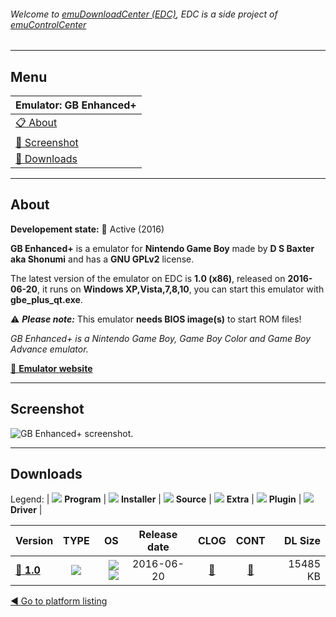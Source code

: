 ###### Welcome to [emuDownloadCenter (EDC)](https://github.com/PhoenixInteractiveNL/emuDownloadCenter/wiki/), EDC is a side project of [emuControlCenter](https://github.com/PhoenixInteractiveNL/emuControlCenter/wiki/)
***
## Menu
| **Emulator: GB Enhanced+** |
|:---------|
| [:clipboard: About](#about) |
| [:sunrise: Screenshot](#screenshot) |
| [:floppy_disk: Downloads](#downloads) |
***
## About
**Developement state:** :large_blue_circle: Active (2016)

**GB Enhanced+** is a emulator for **Nintendo Game Boy** made by **D S Baxter aka Shonumi** and has a **GNU GPLv2** license.

The latest version of the emulator on EDC is **1.0 (x86)**, released on **2016-06-20**, it runs on **Windows XP,Vista,7,8,10**, you can start this emulator with **gbe_plus_qt.exe**.

:warning: _**Please note:**_ This emulator **needs BIOS image(s)** to start ROM files!

_GB Enhanced+ is a Nintendo Game Boy, Game Boy Color and Game Boy Advance emulator._

[:link: **Emulator website**](http://github.com/shonumi/gbe-plus)
***
## Screenshot
![](https://raw.githubusercontent.com/PhoenixInteractiveNL/emuDownloadCenter/master/hooks/gbeplus/emulator_screen_01.jpg "GB Enhanced+ screenshot.")
***
## Downloads
Legend:
| ![](https://raw.githubusercontent.com/wiki/PhoenixInteractiveNL/emuDownloadCenter/images_misc/icon_program_24.png) **Program** | 
![](https://raw.githubusercontent.com/wiki/PhoenixInteractiveNL/emuDownloadCenter/images_misc/icon_installer_24.png) **Installer** | 
![](https://raw.githubusercontent.com/wiki/PhoenixInteractiveNL/emuDownloadCenter/images_misc/icon_source_code_24.png) **Source** | 
![](https://raw.githubusercontent.com/wiki/PhoenixInteractiveNL/emuDownloadCenter/images_misc/icon_extra_24.png) **Extra** | 
![](https://raw.githubusercontent.com/wiki/PhoenixInteractiveNL/emuDownloadCenter/images_misc/icon_plugin_24.png) **Plugin** | 
![](https://raw.githubusercontent.com/wiki/PhoenixInteractiveNL/emuDownloadCenter/images_misc/icon_driver_24.png) **Driver** | 
 
| Version | TYPE | OS | Release date | CLOG | CONT | DL Size |
|:--------|:----:|---:|:------------:|:----:|:----:|--------:|
| [:floppy_disk: **1.0**](https://github.com/PhoenixInteractiveNL/edc-repo0003/raw/master/gbeplus/1.0.7z) | ![](https://raw.githubusercontent.com/wiki/PhoenixInteractiveNL/emuDownloadCenter/images_misc/icon_program_24.png) | ![](https://raw.githubusercontent.com/wiki/PhoenixInteractiveNL/emuDownloadCenter/images_misc/logo_windows_24.png)![](https://raw.githubusercontent.com/wiki/PhoenixInteractiveNL/emuDownloadCenter/images_misc/icon_32-bit_24.png) | 2016-06-20 | [:page_facing_up:](https://github.com/PhoenixInteractiveNL/edc-repo0003/blob/master/gbeplus/1.0_changelog.txt) | [:mag_right:](https://github.com/PhoenixInteractiveNL/edc-repo0003/blob/master/gbeplus/1.0_contents.txt) | 15485 KB |

[:arrow_backward: Go to platform listing](https://github.com/PhoenixInteractiveNL/emuDownloadCenter/wiki/EDC-Platform-List)
